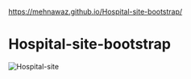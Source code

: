https://mehnawaz.github.io/Hospital-site-bootstrap/
# Hospital-site-bootstrap
![Hospital-site](https://user-images.githubusercontent.com/84956621/217357004-c0185cb6-a843-4c3d-b07d-8eb2f9459cf9.png)
